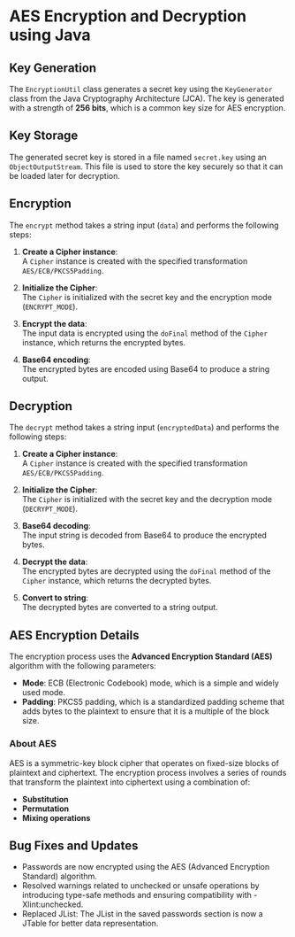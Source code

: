 # AES Encryption and Decryption using Java

## Key Generation

The `EncryptionUtil` class generates a secret key using the `KeyGenerator` class from the Java Cryptography Architecture (JCA). The key is generated with a strength of **256 bits**, which is a common key size for AES encryption.

## Key Storage

The generated secret key is stored in a file named `secret.key` using an `ObjectOutputStream`. This file is used to store the key securely so that it can be loaded later for decryption.

## Encryption

The `encrypt` method takes a string input (`data`) and performs the following steps:

1. **Create a Cipher instance**:  
   A `Cipher` instance is created with the specified transformation `AES/ECB/PKCS5Padding`.

2. **Initialize the Cipher**:  
   The `Cipher` is initialized with the secret key and the encryption mode (`ENCRYPT_MODE`).

3. **Encrypt the data**:  
   The input data is encrypted using the `doFinal` method of the `Cipher` instance, which returns the encrypted bytes.

4. **Base64 encoding**:  
   The encrypted bytes are encoded using Base64 to produce a string output.

## Decryption

The `decrypt` method takes a string input (`encryptedData`) and performs the following steps:

1. **Create a Cipher instance**:  
   A `Cipher` instance is created with the specified transformation `AES/ECB/PKCS5Padding`.

2. **Initialize the Cipher**:  
   The `Cipher` is initialized with the secret key and the decryption mode (`DECRYPT_MODE`).

3. **Base64 decoding**:  
   The input string is decoded from Base64 to produce the encrypted bytes.

4. **Decrypt the data**:  
   The encrypted bytes are decrypted using the `doFinal` method of the `Cipher` instance, which returns the decrypted bytes.

5. **Convert to string**:  
   The decrypted bytes are converted to a string output.

## AES Encryption Details

The encryption process uses the **Advanced Encryption Standard (AES)** algorithm with the following parameters:

- **Mode**: ECB (Electronic Codebook) mode, which is a simple and widely used mode.
- **Padding**: PKCS5 padding, which is a standardized padding scheme that adds bytes to the plaintext to ensure that it is a multiple of the block size.

### About AES

AES is a symmetric-key block cipher that operates on fixed-size blocks of plaintext and ciphertext. The encryption process involves a series of rounds that transform the plaintext into ciphertext using a combination of:

- **Substitution**  
- **Permutation**  
- **Mixing operations**  

## Bug Fixes and Updates

- Passwords are now encrypted using the AES (Advanced Encryption Standard) algorithm.
- Resolved warnings related to unchecked or unsafe operations by introducing type-safe methods and ensuring compatibility with -Xlint:unchecked.
- Replaced JList: The JList in the saved passwords section is now a JTable for better data representation.